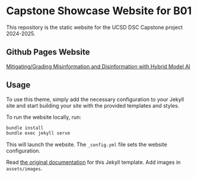# Capstone Showcase Website for B01 

This repository is the static website for the UCSD DSC Capstone project 2024-2025.

## Github Pages Website
[Mitigating/Grading Misinformation and Disinformation with Hybrid Model AI](https://eskimosun.github.io/Capstone-2025-GenAI-For-Good-Website/)


## Usage

To use this theme, simply add the necessary configuration to your Jekyll site and start building your site with the provided templates and styles.

To run the website locally, run:

```sh
bundle install
bundle exec jekyll serve
```

This will launch the website. The `_config.yml` file sets the website configuration. 

Read [the original documentation](https://github.com/daviddarnes/alembic) for this Jekyll template. Add images in `assets/images`.
